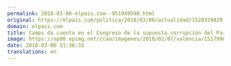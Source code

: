 ```yaml
---
permalink: 2018-03-06-elpais.com--951949590.html
original: https://elpais.com/politica/2018/03/06/actualidad/1520329829_256956.html#?ref=rss&format=simple&link=link
domain: elpais.com
title: Camps da cuenta en el Congreso de la supuesta corrupción del Partido Popular en Valencia
image: https://ep00.epimg.net/ccaa/imagenes/2018/02/07/valencia/1517998263_043284_1518028284_rrss_normal.jpg
date: 2018-03-06 11:36:33
translations: en
---
```


